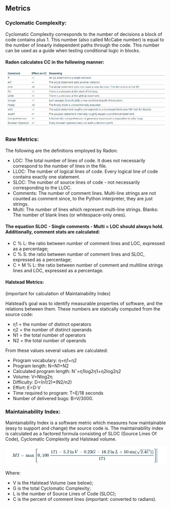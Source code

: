## Metrics

### Cyclomatic Complexity:

Cyclomatic Complexity corresponds to the number of decisions a block of code contains plus 1. This number (also called McCabe number) is equal to the number of linearly independent paths through the code. This number can be used as a guide when testing conditional logic in blocks.

#### Radon calculates CC in the following manner:

![CC Calculation Rubric](https://raw.githubusercontent.com/ProjectRecommend/docs/master/design-docs/SoftwareCodingMetrices/CC.PNG)

### Raw Metrics:

The following are the definitions employed by Radon:

- LOC: The total number of lines of code. It does not necessarily correspond to the number of lines in the file.
- LLOC: The number of logical lines of code. Every logical line of code contains exactly one statement.
- SLOC: The number of source lines of code - not necessarily corresponding to the LLOC.
- Comments: The number of comment lines. Multi-line strings are not counted as comment since, to the Python interpreter, they are just strings.
- Multi: The number of lines which represent multi-line strings.
Blanks: The number of blank lines (or whitespace-only ones).

#### The equation SLOC - Single comments - Multi = LOC should always hold. Additionally, comment stats are calculated:

- C % L: the ratio between number of comment lines and LOC, expressed as a percentage;
- C % S: the ratio between number of comment lines and SLOC, expressed as a percentage;
- C + M % L: the ratio between number of comment and multiline strings lines and LOC, expressed as a percentage.

#### Halstead Metrics: 
(important for calculation of Maintainability Index)

Halstead’s goal was to identify measurable properties of software, and the relations between them. These numbers are statically computed from the source code:

- η1 = the number of distinct operators
- η2 = the number of distinct operands
- N1 = the total number of operators
- N2 = the total number of operands

From these values several values are calculated:

- Program vocabulary: η=η1+η2
- Program length: N=N1+N2
- Calculated program length: Nˆ=η1log2η1+η2log2η2
- Volume: V=Nlog2η
- Difficulty: D=(n1/2)*(N2/n2)
- Effort: E=D⋅V
- Time required to program: T=E/18 seconds
- Number of delivered bugs: B=V/3000.

### Maintainability Index:

Maintainability Index is a software metric which measures how maintainable (easy to support and change) the source code is. The maintainability index is calculated as a factored formula consisting of SLOC (Source Lines Of Code), Cyclomatic Complexity and Halstead volume.

![MI Formula](https://raw.githubusercontent.com/ProjectRecommend/docs/master/design-docs/SoftwareCodingMetrices/MIFormula.PNG) 

Where:
- V is the Halstead Volume (see below);
- G is the total Cyclomatic Complexity;
- L is the number of Source Lines of Code (SLOC);
- C is the percent of comment lines (important: converted to radians).


